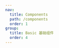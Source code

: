 ```yaml
---
nav:
  title: Components
  path: /components
  order: 1
group:
  title: Basic 基础组件
  order: 4
---
```

<code src="./demo/Basic"></code>